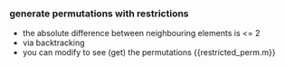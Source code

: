 ### generate permutations with restrictions
- the absolute difference between neighbouring elements is <= 2
- via backtracking
- you can modify to see (get) the permutations
{{restricted_perm.m}}

